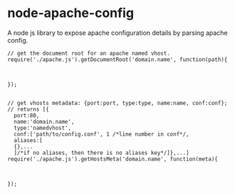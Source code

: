 # node-apache-config
A node js library to expose apache configuration details by parsing apache config. 

```
// get the document root for an apache named vhost.
require('./apache.js').getDocumentRoot('domain.name', function(path){



});


// get vhosts metadata: {port:port, type:type, name:name, conf:conf};
// returns [{
  port:80, 
  name:'domain.name', 
  type:'namedvhost', 
  conf:['path/to/config.conf', 1 /*line number in conf*/, 
  aliases:[
  {},...
  ]/*if no aliases, then there is no aliases key*/]},...]
require('./apache.js').getHostsMeta('domain.name', function(meta){



});
```
